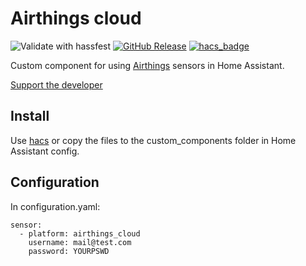 # Airthings cloud
![Validate with hassfest](https://github.com/Danielhiversen/home_assistant_airthings_cloud/workflows/Validate%20with%20hassfest/badge.svg)
[![GitHub Release][releases-shield]][releases]
[![hacs_badge](https://img.shields.io/badge/HACS-Custom-orange.svg)](https://github.com/custom-components/hacs)

Custom component for using [Airthings](https://www.airthings.com//) sensors in Home Assistant.

[Support the developer](http://paypal.me/dahoiv)


## Install
Use [hacs](https://hacs.xyz/) or copy the files to the custom_components folder in Home Assistant config.

## Configuration 
In configuration.yaml:

```
sensor:
  - platform: airthings_cloud
    username: mail@test.com
    password: YOURPSWD
```


[releases]: https://github.com/Danielhiversen/home_assistant_airthings_cloud/releases
[releases-shield]: https://img.shields.io/github/release/Danielhiversen/home_assistant_airthings_cloud.svg?style=popout
[downloads-total-shield]: https://img.shields.io/github/downloads/Danielhiversen/home_assistant_airthings_cloud/total
[hacs-shield]: https://img.shields.io/badge/HACS-Default-orange.svg
[hacs]: https://hacs.xyz/docs/default_repositories


